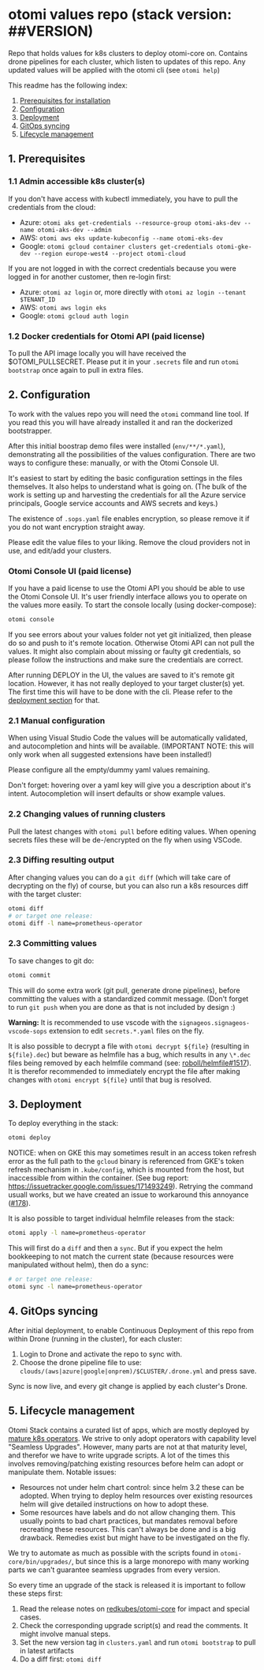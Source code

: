 # otomi values repo (stack version: ##VERSION)

Repo that holds values for k8s clusters to deploy otomi-core on.
Contains drone pipelines for each cluster, which listen to updates of this repo.
Any updated values will be applied with the otomi cli (see `otomi help`)

This readme has the following index:

1. [Prerequisites for installation](#1-prerequisites)
2. [Configuration](#2-configuration)
3. [Deployment](#3-deployment)
4. [GitOps syncing](#4-gitops-syncing)
5. [Lifecycle management](#5-lifecycle-management)

## 1. Prerequisites

### 1.1 Admin accessible k8s cluster(s)

If you don't have access with kubectl immediately, you have to pull the credentials from the cloud:

- Azure: `otomi aks get-credentials --resource-group otomi-aks-dev --name otomi-aks-dev --admin`
- AWS: `otomi aws eks update-kubeconfig --name otomi-eks-dev`
- Google: `otomi gcloud container clusters get-credentials otomi-gke-dev --region europe-west4 --project otomi-cloud`

If you are not logged in with the correct credentials because you were logged in for another customer, then re-login first:

- Azure: `otomi az login` or, more directly with `otomi az login --tenant $TENANT_ID`
- AWS: `otomi aws login eks`
- Google: `otomi gcloud auth login`

### 1.2 Docker credentials for Otomi API (paid license)

To pull the API image locally you will have received the \$OTOMI_PULLSECRET. Please put it in your `.secrets` file and run `otomi bootstrap` once again to pull in extra files.

## 2. Configuration

To work with the values repo you will need the `otomi` command line tool.
If you read this you will have already installed it and ran the dockerized bootstrapper.

After this initial boostrap demo files were installed (`env/**/*.yaml`), demonstrating all the possibilities of the values configuration.
There are two ways to configure these: manually, or with the Otomi Console UI.

It's easiest to start by editing the basic configuration settings in the files themselves. It also helps to understand what is going on. (The bulk of the work is setting up and harvesting the credentials for all the Azure service principals, Google service accounts and AWS secrets and keys.)

The existence of `.sops.yaml` file enables encryption, so please remove it if you do not want encryption straight away.

Please edit the value files to your liking. Remove the cloud providers not in use, and edit/add your clusters.

### Otomi Console UI (paid license)

If you have a paid license to use the Otomi API you should be able to use the Otomi Console UI. It's user friendly interface allows you to operate on the values more easily.
To start the console locally (using docker-compose):

```bash
otomi console
```

If you see errors about your values folder not yet git initialized, then please do so and push to it's remote location. Otherwise Otomi API can not pull the values.
It might also complain about missing or faulty git credentials, so please follow the instructions and make sure the credentials are correct.

After running DEPLOY in the UI, the values are saved to it's remote git location. However, it has not really deployed to your target cluster(s) yet. The first time this will have to be done with the cli. Please refer to the [deployment section](#3-deployment) for that.

### 2.1 Manual configuration

When using Visual Studio Code the values will be automatically validated, and autocompletion and hints will be available.
(IMPORTANT NOTE: this will only work when all suggested extensions have been installed!)

Please configure all the empty/dummy yaml values remaining.

Don't forget: hovering over a yaml key will give you a description about it's intent. Autocompletion will insert defaults or show example values.

### 2.2 Changing values of running clusters

Pull the latest changes with `otomi pull` before editing values. When opening secrets files these will be de-/encrypted on the fly when using VSCode.

### 2.3 Diffing resulting output

After changing values you can do a `git diff` (which will take care of decrypting on the fly) of course, but you can also run a k8s resources diff with the target cluster:

```bash
otomi diff
# or target one release:
otomi diff -l name=prometheus-operator
```

### 2.3 Committing values

To save changes to git do:

```bash
otomi commit
```

This will do some extra work (git pull, generate drone pipelines), before committing the values with a standardized commit message. (Don't forget to run `git push` when you are done as that is not included by design :)

**Warning:**
It is recommended to use vscode with the `signageos.signageos-vscode-sops` extension to edit `secrets.*.yaml` files on the fly.

It is also possible to decrypt a file with `otomi decrypt ${file}` (resulting in `${file}.dec`) but beware as helmfile has a bug, which results in any `\*.dec` files being removed by each helmfile command (see: [roboll/helmfile#1517](https://github.com/roboll/helmfile/issues/1517)). It is therefor recommended to immediately encrypt the file after making changes with `otomi encrypt ${file}` until that bug is resolved.

## 3. Deployment

To deploy everything in the stack:

```bash
otomi deploy
```

NOTICE: when on GKE this may sometimes result in an access token refresh error as the full path to the `gcloud` binary is referenced from GKE's token refresh mechanism in `.kube/config`, which is mounted from the host, but inaccessible from within the container. (See bug report: https://issuetracker.google.com/issues/171493249).
Retrying the command usuall works, but we have created an issue to workaround this annoyance ([#178](https://github.com/redkubes/otomi-core/issues/178)).

It is also possible to target individual helmfile releases from the stack:

```bash
otomi apply -l name=prometheus-operator
```

This will first do a `diff` and then a `sync`. But if you expect the helm bookkeeping to not match the current state (because resources were manipulated without helm), then do a sync:

```bash
# or target one release:
otomi sync -l name=prometheus-operator
```

## 4. GitOps syncing

After initial deployment, to enable Continuous Deployment of this repo from within Drone (running in the cluster), for each cluster:

1. Login to Drone and activate the repo to sync with.
2. Choose the drone pipeline file to use: `clouds/(aws|azure|google|onprem)/$CLUSTER/.drone.yml` and press save.

Sync is now live, and every git change is applied by each cluster's Drone.

## 5. Lifecycle management

Otomi Stack contains a curated list of apps, which are mostly deployed by [mature k8s operators](https://operatorhub.io/). We strive to only adopt operators with capability level "Seamless Upgrades". However, many parts are not at that maturity level, and therefor we have to write upgrade scripts. A lot of the times this involves removing/patching existing resources before helm can adopt or manipulate them. Notable issues:

- Resources not under helm chart control: since helm 3.2 these can be adopted. When trying to deploy helm resources over existing resources helm will give detailed instructions on how to adopt these.
- Some resources have labels and do not allow changing them. This usually points to bad chart practices, but mandates removal before recreating these resources. This can't always be done and is a big drawback. Remedies exist but might have to be investigated on the fly.

We try to automate as much as possible with the scripts found in `otomi-core/bin/upgrades/`, but since this is a large monorepo with many working parts we can't guarantee seamless upgrades from every version.

So every time an upgrade of the stack is released it is important to follow these steps first:

1. Read the release notes on [redkubes/otomi-core](https://github.com/redkubes/otomi-core) for impact and special cases.
2. Check the corresponding upgrade script(s) and read the comments. It might involve manual steps.
3. Set the new version tag in `clusters.yaml` and run `otomi bootstrap` to pull in latest artifacts
4. Do a diff first: `otomi diff`
